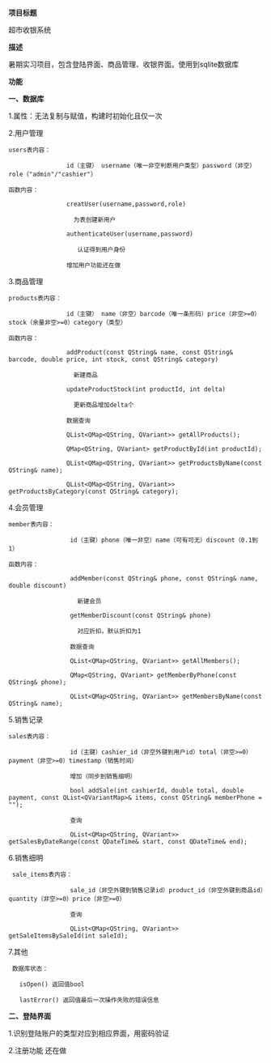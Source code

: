 **项目标题**

超市收银系统

**描述**

暑期实习项目，包含登陆界面、商品管理、收银界面。使用到sqlite数据库

**功能**

**一、数据库**

  1.属性：无法复制与赋值，构建时初始化且仅一次
  
  2.用户管理
  
    users表内容：
    
                    id（主键） username（唯一非空判断用户类型）password（非空）role（"admin"/"cashier"）
                    
    函数内容：
    
                    creatUser(username,password,role) 
                    
                      为表创建新用户
                    
                    authenticateUser(username,password) 
                    
                       认证得到用户身份
                    
                    增加用户功能还在做
  
  3.商品管理
  
    products表内容：
    
                    id（主键） name（非空）barcode（唯一条形码）price（非空>=0）stock（余量非空>=0）category（类型）
    
    函数内容：
    
                    addProduct(const QString& name, const QString& barcode, double price, int stock, const QString& category)
                    
                      新建商品
                    
                    updateProductStock(int productId, int delta)
                    
                      更新商品增加delta个
                    
                    数据查询

                    QList<QMap<QString, QVariant>> getAllProducts();
                   
                    QMap<QString, QVariant> getProductById(int productId);
                    
                    QList<QMap<QString, QVariant>> getProductsByName(const QString& name);
                    
                    QList<QMap<QString, QVariant>> getProductsByCategory(const QString& category);             
  
  4.会员管理
   
    member表内容：
   
                     id（主键）phone（唯一非空）name（可有可无）discount（0.1到1）
   
    函数内容：
    
                     addMember(const QString& phone, const QString& name, double discount)
     
                       新建会员
       
                     getMemberDiscount(const QString& phone)
       
                       对应折扣，默认折扣为1

                     数据查询

                     QList<QMap<QString, QVariant>> getAllMembers();
                     
                     QMap<QString, QVariant> getMemberByPhone(const QString& phone);
                     
                     QList<QMap<QString, QVariant>> getMembersByName(const QString& name);
 
  5.销售记录
  
    sales表内容：
             
                     id（主键）cashier_id（非空外键到用户id）total（非空>=0）payment（非空>=0）timestamp（销售时间）

                     增加（同步到销售细明）

                     bool addSale(int cashierId, double total, double payment, const QList<QVariantMap>& items, const QString& memberPhone = "");

                     查询

                     QList<QMap<QString, QVariant>> getSalesByDateRange(const QDateTime& start, const QDateTime& end);
 
  6.销售细明
    
     sale_items表内容：
                 
                     sale_id（非空外键到销售记录id）product_id（非空外键到商品id）quantity（非空>=0）price（非空>=0）

                     查询

                     QList<QMap<QString, QVariant>> getSaleItemsBySaleId(int saleId);
  
  7.其他
     
     数据库状态：
       
       isOpen() 返回值bool
       
       lastError() 返回值最后一次操作失败的错误信息

**二、登陆界面**
  
  1.识别登陆账户的类型对应到相应界面，用密码验证

  2.注册功能 还在做
